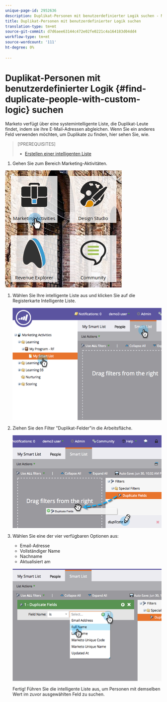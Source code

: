 ```yaml
---
unique-page-id: 2952636
description: Duplikat-Personen mit benutzerdefinierter Logik suchen - Marketing-Dokumente - Produktdokumentation
title: Duplikat-Personen mit benutzerdefinierter Logik suchen
translation-type: tm+mt
source-git-commit: d7d6aee63144c472e02fe0221c4a164183d04dd4
workflow-type: tm+mt
source-wordcount: '111'
ht-degree: 0%

---
```



# Duplikat-Personen mit benutzerdefinierter Logik {#find-duplicate-people-with-custom-logic} suchen

Marketo verfügt über eine systemintelligente Liste, die Duplikat-Leute findet, indem sie ihre E-Mail-Adressen abgleichen. Wenn Sie ein anderes Feld verwenden möchten, um Duplikate zu finden, hier sehen Sie, wie.

>[!PREREQUISITES]
>
>* [Erstellen einer intelligenten Liste](../../../../product-docs/core-marketo-concepts/smart-lists-and-static-lists/creating-a-smart-list/create-a-smart-list.md)

>



1. Gehen Sie zum Bereich Marketing-Aktivitäten.

![](assets/ma-2.png)

1. Wählen Sie Ihre intelligente Liste aus und klicken Sie auf die Registerkarte Intelligente Liste.

   ![](assets/two-4.png)

1. Ziehen Sie den Filter &quot;Duplikat-Felder&quot;in die Arbeitsfläche.

   ![](assets/three-4.png)

1. Wählen Sie eine der vier verfügbaren Optionen aus:

   * Email-Adresse
   * Vollständiger Name
   * Nachname
   * Aktualisiert am

   ![](assets/four-2.png)

   Fertig! Führen Sie die intelligente Liste aus, um Personen mit demselben Wert im zuvor ausgewählten Feld zu suchen.

